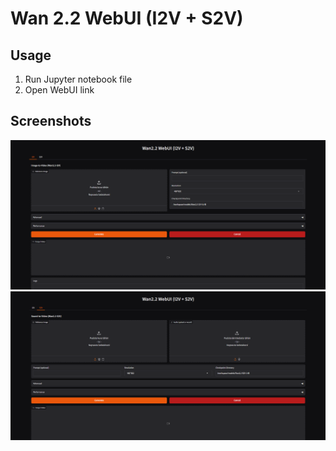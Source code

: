 # Wan 2.2 WebUI (I2V + S2V)

## Usage
1. Run Jupyter notebook file
2. Open WebUI link

## Screenshots

![Wan I2V](screenshot-1.png)
![Wan S2V](screenshot-2.png)
